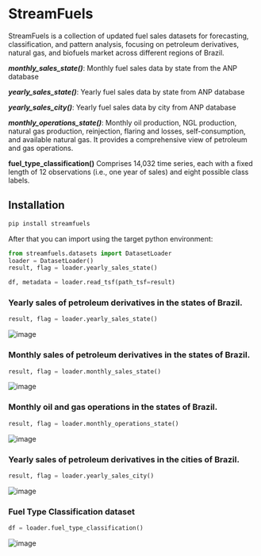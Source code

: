 # StreamFuels

StreamFuels is a collection of updated fuel sales datasets for forecasting,
classification, and pattern analysis, focusing on petroleum derivatives, natural gas, and biofuels market across different regions of Brazil.


***monthly_sales_state()***: 
Monthly fuel sales data by state from the ANP database
    
***yearly_sales_state()***: 
Yearly fuel sales data by state from ANP database

***yearly_sales_city()***: 
Yearly fuel sales data by city from ANP database

***monthly_operations_state()***: 
Monthly oil production, NGL production, natural gas production, reinjection, flaring and losses, self-consumption, and available natural gas. It provides a comprehensive view of petroleum and gas operations.
  
**fuel_type_classification()**
Comprises 14,032 time series, each with a fixed length of 12 observations (i.e., one year of sales) and eight possible class labels.

## Installation

```bash
pip install streamfuels
```


<!-- To run locally, in your target python environment and in this project folder type:
```bash
pip install -e .
``` -->


After that you can import using the target python environment:

```python
from streamfuels.datasets import DatasetLoader
loader = DatasetLoader()
result, flag = loader.yearly_sales_state()

df, metadata = loader.read_tsf(path_tsf=result)
```

### Yearly sales of petroleum derivatives in the states of Brazil.
```python
result, flag = loader.yearly_sales_state()
```
![image](https://github.com/user-attachments/assets/ab1d0ac8-9574-4229-81e6-2e3ef32e959c)

### Monthly sales of petroleum derivatives in the states of Brazil.
```python
result, flag = loader.monthly_sales_state()
```
![image](https://github.com/user-attachments/assets/4894d0cf-eb92-421b-8b8a-d0a1522ccc0d)

### Monthly oil and gas operations in the states of Brazil.
```python
result, flag = loader.monthly_operations_state()
```
![image](https://github.com/user-attachments/assets/ab9b18b5-54ee-41f8-8948-9458b6e96343)

### Yearly sales of petroleum derivatives in the cities of Brazil.
```python
result, flag = loader.yearly_sales_city()
```
![image](https://github.com/user-attachments/assets/26ac0d96-73f9-43a8-b9bf-47106cafeba4)

### Fuel Type Classification dataset
```python
df = loader.fuel_type_classification()
```
![image](https://github.com/user-attachments/assets/8308363d-8860-4952-9804-0cc631d0a47e)


